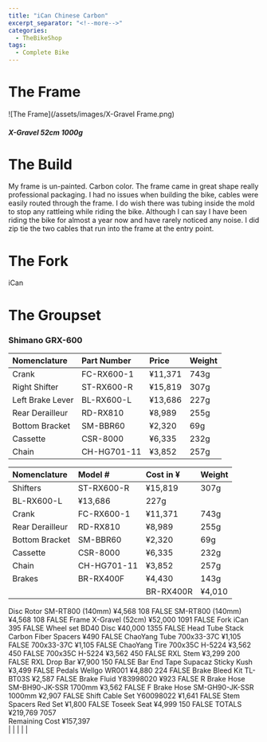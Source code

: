 ```yaml
---
title: "iCan Chinese Carbon"
excerpt_separator: "<!--more-->"
categories:
  - TheBikeShop
tags:
  - Complete Bike
---
```


# The Frame
![The Frame](/assets/images/X-Gravel Frame.png)

##### X-Gravel 52cm 1000g

# The Build
My frame is un-painted. Carbon color. The frame came in great shape really professional packaging. I had no issues when building the bike, cables were easily routed through the frame. I do wish there was tubing inside the mold to stop any rattleing while riding the bike. Although I can say I have been riding the bike for almost a year now and have rarely noticed any noise. I did zip tie the two cables that run into the frame at the entry point.

# The Fork
iCan
# The Groupset
### Shimano GRX-600

| Nomenclature | Part Number  | Price |Weight  |
|:--|:--|:--|:--|
| Crank  | FC-RX600-1 | ¥11,371	 | 743g |
| Right Shifter | ST-RX600-R | ¥15,819| 307g |
| Left Brake Lever | BL-RX600-L	 | ¥13,686| 227g |
| Rear Derailleur |RD-RX810	  | ¥8,989|  255g |
| Bottom Bracket | SM-BBR60 | ¥2,320 | 69g |
| Cassette | CSR-8000 | ¥6,335 | 232g |
| Chain | CH-HG701-11 | ¥3,852 | 257g |

|Nomenclature|Model #|Cost in ¥|Weight|	
|:--|:--|:--|:--|
|Shifters|ST-RX600-R|¥15,819|307g|
|BL-RX600-L|¥13,686|227g|
|Crank|FC-RX600-1|¥11,371|743g|
|Rear Derailleur|RD-RX810|¥8,989|255g|
|Bottom Bracket|SM-BBR60|¥2,320|69g|	
|Cassette|CSR-8000|¥6,335|232g|
|Chain|CH-HG701-11|¥3,852|257g|
|Brakes|BR-RX400F|¥4,430|143g|
	||BR-RX400R|¥4,010|143g|
Disc Rotor	SM-RT800 (140mm)	¥4,568	108	FALSE
	SM-RT800 (140mm)	¥4,568	108	FALSE
Frame	X-Gravel (52cm)	¥52,000	1091	FALSE
Fork	iCan		395	FALSE
Wheel set	BD40 Disc	¥40,000	1355	FALSE
Head Tube Stack	Carbon Fiber Spacers	¥490		FALSE
ChaoYang Tube	700x33-37C	¥1,105		FALSE
	700x33-37C	¥1,105		FALSE
ChaoYang Tire	700x35C H-5224	¥3,562	450	FALSE
	700x35C H-5224	¥3,562	450	FALSE
RXL	Stem	¥3,299	200	FALSE
RXL	Drop Bar	¥7,900	150	FALSE
Bar End Tape	Supacaz Sticky Kush	¥3,499		FALSE
Pedals	Wellgo WR001	¥4,880	224	FALSE
Brake Bleed Kit	TL-BT03S	¥2,587		FALSE
Brake Fluid	Y83998020	¥923		FALSE
R Brake Hose	SM-BH90-JK-SSR 1700mm	¥3,562		FALSE
F Brake Hose	SM-GH90-JK-SSR 1000mm	¥2,907		FALSE
Shift Cable Set	Y60098022	¥1,641		FALSE
Stem Spacers	Red Set	¥1,800		FALSE
Toseek	Seat	¥4,999	150	FALSE
TOTALS		¥219,769	7057	
Remaining Cost		¥157,397		
|  |  |  |  |
